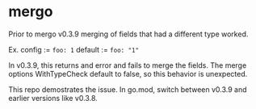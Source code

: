 # mergo

Prior to mergo v0.3.9 merging of fields that had a different type worked.

Ex.
config := `foo: 1`
default := `foo: "1"`

In v0.3.9, this returns and error and fails to merge the fields.  The merge options
WithTypeCheck default to false, so this behavior is unexpected.

This repo demostrates the issue.  In go.mod, switch between v0.3.9 and earlier versions
like v0.3.8.
